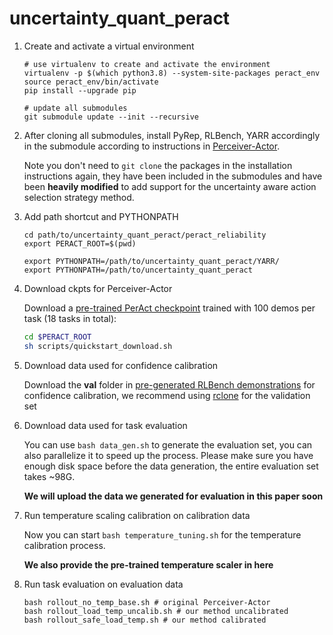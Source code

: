 # uncertainty_quant_peract

1. Create and activate a virtual environment
   ```
   # use virtualenv to create and activate the environment
   virtualenv -p $(which python3.8) --system-site-packages peract_env  
   source peract_env/bin/activate
   pip install --upgrade pip

   # update all submodules
   git submodule update --init --recursive
   ```
2. After cloning all submodules, install PyRep, RLBench, YARR accordingly in the submodule according to instructions in [Perceiver-Actor](https://github.com/peract/peract).
  
   Note you don't need to ```git clone``` the packages in the installation instructions again, they have been included in the submodules and have been **heavily modified** to add support for the uncertainty aware action selection strategy method.


3. Add path shortcut and PYTHONPATH
   
   ```
   cd path/to/uncertainty_quant_peract/peract_reliability
   export PERACT_ROOT=$(pwd)

   export PYTHONPATH=/path/to/uncertainty_quant_peract/YARR/
   export PYTHONPATH=/path/to/uncertainty_quant_peract
   ```

4. Download ckpts for Perceiver-Actor
   
   Download a [pre-trained PerAct checkpoint](https://github.com/peract/peract/releases/download/v1.0.0/peract_600k.zip) trained with 100 demos per task (18 tasks in total):
   ```bash
   cd $PERACT_ROOT
   sh scripts/quickstart_download.sh
   ```
5. Download data used for confidence calibration
   
   Download the **val** folder in [pre-generated RLBench demonstrations](https://drive.google.com/drive/folders/0B2LlLwoO3nfZfkFqMEhXWkxBdjJNNndGYl9uUDQwS1pfNkNHSzFDNGwzd1NnTmlpZXR1bVE?resourcekey=0-jRw5RaXEYRLe2W6aNrNFEQ&usp=share_link) for confidence calibration, we recommend using [rclone](https://rclone.org/drive/) for the validation set
6. Download data used for task evaluation
   
   You can use ```bash data_gen.sh``` to generate the evaluation set, you can also parallelize it to speed up the process. Please make sure you have enough disk space before the data generation, the entire evaluation set takes ~98G.
   
   **We will upload the data we generated for evaluation in this paper soon**
8. Run temperature scaling calibration on calibration data
   
    Now you can start ```bash temperature_tuning.sh``` for the temperature calibration process.
   
   **We also provide the pre-trained temperature scaler in here**
10. Run task evaluation on evaluation data
    
    ```
    bash rollout_no_temp_base.sh # original Perceiver-Actor
    bash rollout_load_temp_uncalib.sh # our method uncalibrated 
    bash rollout_safe_load_temp.sh # our method calibrated 
    ```
    
